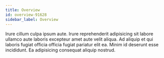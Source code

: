 ```yaml
---
title: Overview
id: overview-91628
sidebar_label: Overview
---
```


Irure cillum culpa ipsum aute. Irure reprehenderit adipisicing sit labore ullamco aute laboris excepteur amet aute velit aliqua. Ad aliquip et qui laboris fugiat officia officia fugiat pariatur elit ea. Minim id deserunt esse incididunt. Ea adipisicing consequat aliquip nostrud.

